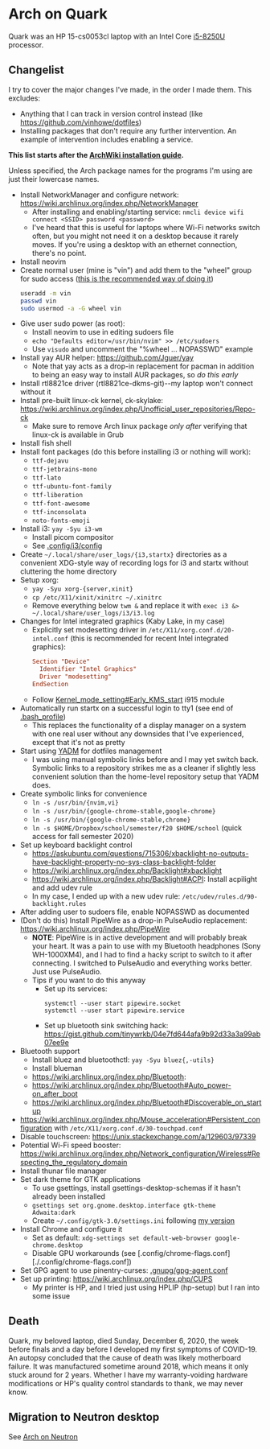 # Arch on Quark

Quark was an HP 15-cs0053cl laptop with an Intel Core
[i5-8250U](https://ark.intel.com/content/www/us/en/ark/products/124967/intel-core-i5-8250u-processor-6m-cache-up-to-3-40-ghz.html)
processor.


## Changelist

I try to cover the major changes I've made, in the order I made them. This excludes:
- Anything that I can track in version control instead (like https://github.com/vinhowe/dotfiles)
- Installing packages that don't require any further intervention. An example of intervention includes enabling a service.

__This list starts after the [ArchWiki installation guide](https://wiki.archlinux.org/index.php/installation_guide).__

Unless specified, the Arch package names for the programs I'm using are just their lowercase names.

- Install NetworkManager and configure network: https://wiki.archlinux.org/index.php/NetworkManager
  - After installing and enabling/starting service: `nmcli device wifi connect <SSID> password <password>`
  - I've heard that this is useful for laptops where Wi-Fi networks switch often, but you might not need it on a desktop because it rarely moves. If you're using a desktop with an ethernet connection, there's no point.
- Install neovim
- Create normal user (mine is "vin") and add them to the "wheel" group for sudo access ([this is the recommended way of doing it](https://wiki.archlinux.org/index.php/sudo#Example_entries))
  ```bash
  useradd -m vin
  passwd vin
  sudo usermod -a -G wheel vin
  ```
- Give user sudo power (as root):
  - Install neovim to use in editing sudoers file
  - `echo "Defaults editor=/usr/bin/nvim" >> /etc/sudoers` 
  - Use `visudo` and uncomment the "%wheel ... NOPASSWD" example
- Install yay AUR helper: https://github.com/Jguer/yay
  - Note that yay acts as a drop-in replacement for pacman in addition to being an easy way to install AUR packages, so _do this early_
- Install rtl8821ce driver (rtl8821ce-dkms-git)--my laptop won't connect without it 
- Install pre-built linux-ck kernel, ck-skylake: https://wiki.archlinux.org/index.php/Unofficial_user_repositories/Repo-ck
  - Make sure to remove Arch linux package _only after_ verifying that linux-ck is available in Grub
- Install fish shell
- Install font packages (do this before installing i3 or nothing will work):
  - `ttf-dejavu`
  - `ttf-jetbrains-mono`
  - `ttf-lato`
  - `ttf-ubuntu-font-family`
  - `ttf-liberation`
  - `ttf-font-awesome`
  - `ttf-inconsolata`
  - `noto-fonts-emoji`
- Install i3: `yay -Syu i3-wm`
  - Install picom compositor
  - See [.config/i3/config](./.config/i3/config)
- Create `~/.local/share/user_logs/{i3,startx}` directories as a convenient XDG-style way of recording logs for i3 and startx without cluttering the home directory
- Setup xorg:
  - `yay -Syu xorg-{server,xinit}`
  - `cp /etc/X11/xinit/xinitrc ~/.xinitrc`
  - Remove everything below `twm &` and replace it with 
    `exec i3 &> ~/.local/share/user_logs/i3/i3.log`
- Changes for Intel integrated graphics (Kaby Lake, in my case)
  - Explicitly set modesetting driver in `/etc/X11/xorg.conf.d/20-intel.conf` (this is recommended for recent Intel integrated graphics):
    ```conf
    Section "Device"
	  Identifier "Intel Graphics"
	  Driver "modesetting"
    EndSection
    ```
  - Follow [Kernel_mode_setting#Early_KMS_start](https://wiki.archlinux.org/index.php/Kernel_mode_setting#Early_KMS_start) i915 module
- Automatically run startx on a successful login to tty1 (see end of [.bash_profile](./.bash_profile))
  - This replaces the functionality of a display manager on a system with one real user without any downsides that I've experienced, except that it's not as pretty
- Start using [YADM](https://yadm.io) for dotfiles management
  - I was using manual symbolic links before and I may yet switch back. Symbolic links to a repository strikes me as a cleaner if slightly less convenient solution than the home-level repository setup that YADM does.
- Create symbolic links for convenience
  - `ln -s /usr/bin/{nvim,vi}`
  - `ln -s /usr/bin/{google-chrome-stable,google-chrome}`
  - `ln -s /usr/bin/{google-chrome-stable,chrome}`
  - `ln -s $HOME/Dropbox/school/semester/f20 $HOME/school` (quick access for fall semester 2020)
- Set up keyboard backlight control
  - https://askubuntu.com/questions/715306/xbacklight-no-outputs-have-backlight-property-no-sys-class-backlight-folder
  - https://wiki.archlinux.org/index.php/Backlight#xbacklight
  - https://wiki.archlinux.org/index.php/Backlight#ACPI: Install acpilight and add udev rule
  - In my case, I ended up with a new udev rule: `/etc/udev/rules.d/90-backlight.rules`
- After adding user to sudoers file, enable NOPASSWD as documented
- (Don't do this) Install PipeWire as a drop-in PulseAudio replacement: https://wiki.archlinux.org/index.php/PipeWire
  - __NOTE__: PipeWire is in active development and will probably break your heart. It was a pain to use with my Bluetooth headphones (Sony WH-1000XM4), and I had to find a hacky script to switch to it after connecting. I switched to PulseAudio and everything works better. Just use PulseAudio.
  - Tips if you want to do this anyway
    - Set up its services:
      ```
      systemctl --user start pipewire.socket
      systemctl --user start pipewire.service
      ```
    - Set up bluetooth sink switching hack: https://gist.github.com/tinywrkb/04e7fd644afa9b92d33a3a99ab07ee9e
- Bluetooth support
  - Install bluez and bluetoothctl: `yay -Syu bluez{,-utils}`
  - Install blueman
  - https://wiki.archlinux.org/index.php/Bluetooth:
  - https://wiki.archlinux.org/index.php/Bluetooth#Auto_power-on_after_boot
  - https://wiki.archlinux.org/index.php/Bluetooth#Discoverable_on_startup
- https://wiki.archlinux.org/index.php/Mouse_acceleration#Persistent_configuration with `/etc/X11/xorg.conf.d/30-touchpad.conf`
- Disable touchscreen: https://unix.stackexchange.com/a/129603/97339
- Potential Wi-Fi speed booster: https://wiki.archlinux.org/index.php/Network_configuration/Wireless#Respecting_the_regulatory_domain
- Install thunar file manager
- Set dark theme for GTK applications
  - To use gsettings, install gsettings-desktop-schemas if it hasn't already been installed
  - `gsettings set org.gnome.desktop.interface gtk-theme Adwaita:dark`
  - Create `~/.config/gtk-3.0/settings.ini` following [my version](./.config/gtk-3.0/settings.ini)
- Install Chrome and configure it
  - Set as default: `xdg-settings set default-web-browser google-chrome.desktop`
  - Disable GPU workarounds (see [.config/chrome-flags.conf][./.config/chrome-flags.conf])
- Set GPG agent to use pinentry-curses: [.gnupg/gpg-agent.conf](./.gnupg/gpg-agent.conf)
- Set up printing: https://wiki.archlinux.org/index.php/CUPS
  - My printer is HP, and I tried just using HPLIP (hp-setup) but I ran into some issue


## Death

Quark, my beloved laptop, died Sunday, December 6, 2020, the week before finals and a day before I developed my first symptoms of COVID-19. An autopsy concluded that the cause of death was likely motherboard failure. It was manufactured sometime around 2018, which means it only stuck around for 2 years.
Whether I have my warranty-voiding hardware modifications or HP's quality control standards to thank, we may never know.


## Migration to Neutron desktop

See [Arch on Neutron](./neutron_notes.md)
